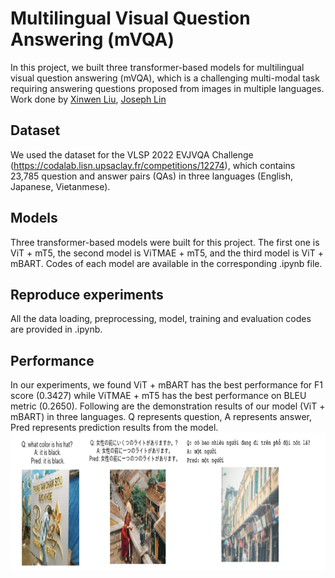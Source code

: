 # Multilingual Visual Question Answering (mVQA)
In this project, we built three transformer-based models for multilingual visual question answering (mVQA), which is a challenging multi-modal task requiring answering questions proposed from images in multiple languages. <br>
Work done by [Xinwen Liu](https://github.com/Xinwen-Liu-Wendy), [Joseph Lin](https://github.com/josephhlinn)

## Dataset
We used the dataset for the VLSP 2022 EVJVQA Challenge (https://codalab.lisn.upsaclay.fr/competitions/12274), which contains 23,785 question and answer pairs (QAs) in three languages (English, Japanese, Vietanmese).

## Models
Three transformer-based models were built for this project. The first one is ViT + mT5, the second model is ViTMAE + mT5, and the third model is ViT + mBART. Codes of each model are available in the corresponding .ipynb file. 

## Reproduce experiments
All the data loading, preprocessing, model, training and evaluation codes are provided in .ipynb.

## Performance
In our experiments, we found ViT + mBART has the best performance for F1 score (0.3427) while ViTMAE + mT5 has the best performance on BLEU metric (0.2650). Following are the demonstration results of our model (ViT + mBART) in three languages. Q represents question, A represents answer, Pred represents prediction results from the model.
<img src="./Prediction.png" alt="alt text" width="1000" height="220">


